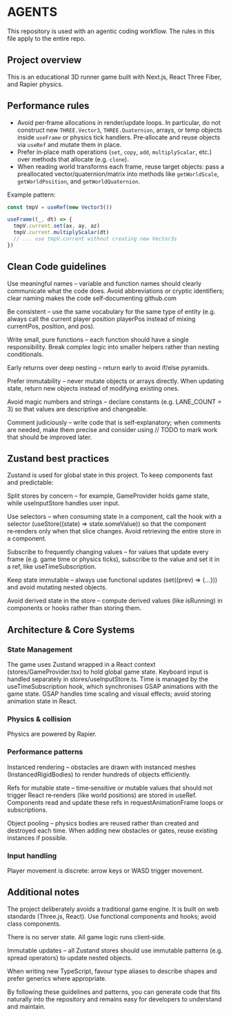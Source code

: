 # AGENTS

This repository is used with an agentic coding workflow. The rules in this file apply to the entire repo.

## Project overview

This is an educational 3D runner game built with Next.js, React Three Fiber, and Rapier physics.

## Performance rules

- Avoid per‑frame allocations in render/update loops. In particular, do not construct new `THREE.Vector3`, `THREE.Quaternion`, arrays, or temp objects inside `useFrame` or physics tick handlers. Pre‑allocate and reuse objects via `useRef` and mutate them in place.
- Prefer in‑place math operations (`set`, `copy`, `add`, `multiplyScalar`, etc.) over methods that allocate (e.g. `clone`).
- When reading world transforms each frame, reuse target objects: pass a preallocated vector/quaternion/matrix into methods like `getWorldScale`, `getWorldPosition`, and `getWorldQuaternion`.

Example pattern:

```ts
const tmpV = useRef(new Vector3())

useFrame((_, dt) => {
  tmpV.current.set(ax, ay, az)
  tmpV.current.multiplyScalar(dt)
  // ... use tmpV.current without creating new Vector3s
})
```

## Clean Code guidelines

Use meaningful names – variable and function names should clearly communicate what the code does. Avoid abbreviations or cryptic identifiers; clear naming makes the code self‑documenting
github.com

Be consistent – use the same vocabulary for the same type of entity (e.g. always call the current player position playerPos instead of mixing currentPos, position, and pos).

Write small, pure functions – each function should have a single responsibility. Break complex logic into smaller helpers rather than nesting conditionals.

Early returns over deep nesting – return early to avoid if/else pyramids.

Prefer immutability – never mutate objects or arrays directly. When updating state, return new objects instead of modifying existing ones.

Avoid magic numbers and strings – declare constants (e.g. LANE_COUNT = 3) so that values are descriptive and changeable.

Comment judiciously – write code that is self‑explanatory; when comments are needed, make them precise and consider using // TODO to mark work that should be improved later.

## Zustand best practices

Zustand is used for global state in this project. To keep components fast and predictable:

Split stores by concern – for example, GameProvider holds game state, while useInputStore handles user input.

Use selectors – when consuming state in a component, call the hook with a selector (useStore((state) => state.someValue)) so that the component re‑renders only when that slice changes. Avoid retrieving the entire store in a component.

Subscribe to frequently changing values – for values that update every frame (e.g. game time or physics ticks), subscribe to the value and set it in a ref, like useTimeSubscription.

Keep state immutable – always use functional updates (set((prev) => {…})) and avoid mutating nested objects.

Avoid derived state in the store – compute derived values (like isRunning) in components or hooks rather than storing them.

## Architecture & Core Systems

### State Management

The game uses Zustand wrapped in a React context (stores/GameProvider.tsx) to hold global game state. Keyboard input is handled separately in stores/useInputStore.ts. Time is managed by the useTimeSubscription hook, which synchronises GSAP animations with the game state. GSAP handles time scaling and visual effects; avoid storing animation state in React.

### Physics & collision

Physics are powered by Rapier.

### Performance patterns

Instanced rendering – obstacles are drawn with instanced meshes (InstancedRigidBodies) to render hundreds of objects efficiently.

Refs for mutable state – time‑sensitive or mutable values that should not trigger React re‑renders (like world positions) are stored in useRef. Components read and update these refs in requestAnimationFrame loops or subscriptions.

Object pooling – physics bodies are reused rather than created and destroyed each time. When adding new obstacles or gates, reuse existing instances if possible.

### Input handling

Player movement is discrete: arrow keys or WASD trigger movement.

## Additional notes

The project deliberately avoids a traditional game engine. It is built on web standards (Three.js, React). Use functional components and hooks; avoid class components.

There is no server state. All game logic runs client‑side.

Immutable updates – all Zustand stores should use immutable patterns (e.g. spread operators) to update nested objects.

When writing new TypeScript, favour type aliases to describe shapes and prefer generics where appropriate.

By following these guidelines and patterns, you can generate code that fits naturally into the repository and remains easy for developers to understand and maintain.
